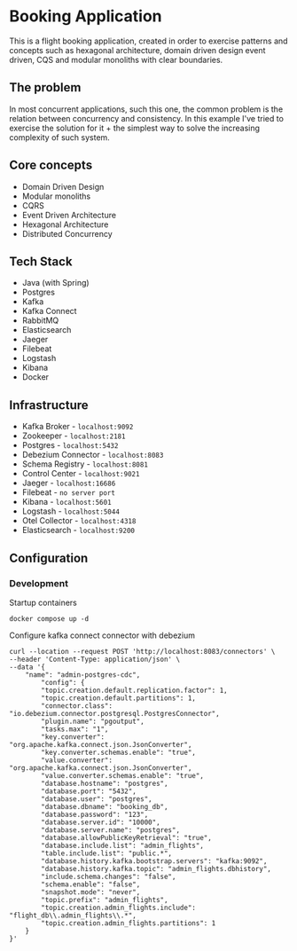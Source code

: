 # Booking Application

This is a flight booking application, created in order to exercise
patterns and concepts such as hexagonal architecture, domain driven design
event driven, CQS and modular monoliths with clear boundaries. 

## The problem

In most concurrent applications, such this one, the common problem is the
relation between concurrency and consistency. In this example I've tried
to exercise the solution for it + the simplest way to solve the increasing
complexity of such system.

## Core concepts

- Domain Driven Design
- Modular monoliths
- CQRS
- Event Driven Architecture
- Hexagonal Architecture
- Distributed Concurrency

## Tech Stack

- Java (with Spring)
- Postgres
- Kafka
- Kafka Connect
- RabbitMQ
- Elasticsearch
- Jaeger
- Filebeat
- Logstash
- Kibana
- Docker

## Infrastructure

- Kafka Broker - `localhost:9092`
- Zookeeper - `localhost:2181`
- Postgres - `localhost:5432`
- Debezium Connector - `localhost:8083`
- Schema Registry - `localhost:8081`
- Control Center - `localhost:9021`
- Jaeger - `localhost:16686`
- Filebeat - `no server port`
- Kibana - `localhost:5601`
- Logstash - `localhost:5044`
- Otel Collector - `localhost:4318`
- Elasticsearch - `localhost:9200`

## Configuration

### Development

Startup containers

```shell
docker compose up -d
```

Configure kafka connect connector with debezium

```shell
curl --location --request POST 'http://localhost:8083/connectors' \
--header 'Content-Type: application/json' \
--data '{
	"name": "admin-postgres-cdc",
		"config": {
		"topic.creation.default.replication.factor": 1,
		"topic.creation.default.partitions": 1,
		"connector.class": "io.debezium.connector.postgresql.PostgresConnector",
		"plugin.name": "pgoutput",
		"tasks.max": "1",
		"key.converter": "org.apache.kafka.connect.json.JsonConverter",
		"key.converter.schemas.enable": "true",
		"value.converter": "org.apache.kafka.connect.json.JsonConverter",
		"value.converter.schemas.enable": "true",
		"database.hostname": "postgres",
		"database.port": "5432",
		"database.user": "postgres",
		"database.dbname": "booking_db",
		"database.password": "123",
		"database.server.id": "10000",
		"database.server.name": "postgres",
		"database.allowPublicKeyRetrieval": "true",
		"database.include.list": "admin_flights",
		"table.include.list": "public.*",
		"database.history.kafka.bootstrap.servers": "kafka:9092",
		"database.history.kafka.topic": "admin_flights.dbhistory",
		"include.schema.changes": "false",
		"schema.enable": "false",
		"snapshot.mode": "never",
		"topic.prefix": "admin_flights",
		"topic.creation.admin_flights.include": "flight_db\\.admin_flights\\.*",
		"topic.creation.admin_flights.partitions": 1
	}
}'
```
